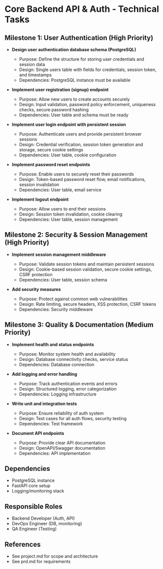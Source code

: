 # Core Backend API & Auth - Technical Tasks

## Milestone 1: User Authentication (High Priority)

- **Design user authentication database schema (PostgreSQL)**
  - Purpose: Define the structure for storing user credentials and session data
  - Design: Single users table with fields for credentials, session token, and timestamps
  - Dependencies: PostgreSQL instance must be available

- **Implement user registration (signup) endpoint**
  - Purpose: Allow new users to create accounts securely
  - Design: Input validation, password policy enforcement, uniqueness checks, secure password hashing
  - Dependencies: User table and schema must be ready

- **Implement user login endpoint with persistent session**
  - Purpose: Authenticate users and provide persistent browser sessions
  - Design: Credential verification, session token generation and storage, secure cookie settings
  - Dependencies: User table, cookie configuration

- **Implement password reset endpoints**
  - Purpose: Enable users to securely reset their passwords
  - Design: Token-based password reset flow, email notifications, session invalidation
  - Dependencies: User table, email service

- **Implement logout endpoint**
  - Purpose: Allow users to end their sessions
  - Design: Session token invalidation, cookie clearing
  - Dependencies: User table, session management

## Milestone 2: Security & Session Management (High Priority)

- **Implement session management middleware**
  - Purpose: Validate session tokens and maintain persistent sessions
  - Design: Cookie-based session validation, secure cookie settings, CSRF protection
  - Dependencies: User table, session schema

- **Add security measures**
  - Purpose: Protect against common web vulnerabilities
  - Design: Rate limiting, secure headers, XSS protection, CSRF tokens
  - Dependencies: Security middleware

## Milestone 3: Quality & Documentation (Medium Priority)

- **Implement health and status endpoints**
  - Purpose: Monitor system health and availability
  - Design: Database connectivity checks, service status
  - Dependencies: Database connection

- **Add logging and error handling**
  - Purpose: Track authentication events and errors
  - Design: Structured logging, error categorization
  - Dependencies: Logging infrastructure

- **Write unit and integration tests**
  - Purpose: Ensure reliability of auth system
  - Design: Test cases for all auth flows, security testing
  - Dependencies: Test framework

- **Document API endpoints**
  - Purpose: Provide clear API documentation
  - Design: OpenAPI/Swagger documentation
  - Dependencies: API implementation

## Dependencies
- PostgreSQL instance
- FastAPI core setup
- Logging/monitoring stack

## Responsible Roles
- Backend Developer (Auth, API)
- DevOps Engineer (DB, monitoring)
- QA Engineer (Testing)

## References
- See project.md for scope and architecture
- See prd.md for requirements 